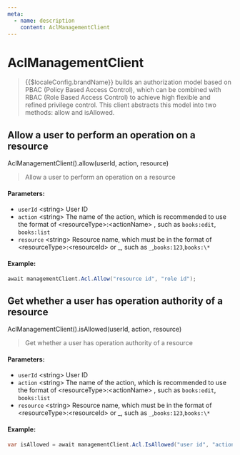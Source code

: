 ```yaml
---
meta:
  - name: description
    content: AclManagementClient
---
```


# AclManagementClient

<LastUpdated/>


> {{$localeConfig.brandName}} builds an authorization model based on PBAC (Policy Based Access Control), 
> which can be combined with RBAC (Role Based Access Control) to achieve high flexible and refined privilege control. 
> This client abstracts this model into two methods: allow and isAllowed.

## Allow a user to perform an operation on a resource

AclManagementClient().allow(userId, action, resource)

> Allow a user to perform an operation on a resource

#### Parameters:

- `userId` \<string\> User ID
- `action` \<string\> The name of the action, which is recommended to use the format of  \<resourceType\>:\<actionName\> , such as `books:edit`, `books:list`
- `resource` \<string\> Resource name, which must be in the format of \<resourceType\>:\<resourceId\> or _, such as `_`,`books:123`,`books:\*`

#### Example:

```csharp
await managementClient.Acl.Allow("resource id", "role id");
```

## Get whether a user has operation authority of a resource

AclManagementClient().isAllowed(userId, action, resource)

> Get whether a user has operation authority of a resource

#### Parameters:

- `userId` \<string\> User ID
- `action` \<string\> The name of the action, which is recommended to use the format of  \<resourceType\>:\<actionName\> , such as `books:edit`, `books:list`
- `resource` \<string\> Resource name, which must be in the format of \<resourceType\>:\<resourceId\> or _, such as `_`,`books:123`,`books:\*`

#### Example:

```csharp
var isAllowed = await managementClient.Acl.IsAllowed("user id", "action id", "resource id");
```

